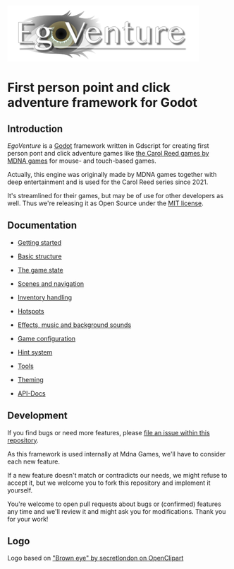 ![EgoVenture logo](docs/images/logo.png)

# First person point and click adventure framework for Godot

## Introduction

*EgoVenture* is a [Godot](https://godotengine.org) framework written in Gdscript for creating first person pont and click adventure games like [the Carol Reed games by MDNA games](https://mdna-games.com/) for mouse- and touch-based games.

Actually, this engine was originally made by MDNA games together with deep entertainment and is used for the Carol Reed series since 2021.

It's streamlined for their games, but may be of use for other developers as well. Thus we're releasing it as Open Source under the [MIT license](LICENSE).

## Documentation

* [Getting started](docs/getting_started.md)

* [Basic structure](docs/structure.md)

* [The game state](docs/state.md)

* [Scenes and navigation](docs/scenes.md)

* [Inventory handling](docs/inventory.md)

* [Hotspots](docs/hotspots.md)

* [Effects, music and background sounds](docs/sound.md)

* [Game configuration](docs/configuration.md)

* [Hint system](docs/hints.md)

* [Tools](docs/tools.md)

* [Theming](docs/theming.md)

* [API-Docs](docs/api)

## Development

If you find bugs or need more features, please [file an issue within this repository](https://github.com/deep-entertainment/egoventure/issues). 

As this framework is used internally at Mdna Games, we'll have to consider each new feature.

If a new feature doesn't match or contradicts our needs, we might refuse to accept it, but we welcome you to fork this repository and implement it yourself.

You're welcome to open pull requests about bugs or (confirmed) features any time and we'll review it and might ask you for modifications. Thank you for your work!

## Logo

Logo based on ["Brown eye" by secretlondon on OpenClipart](https://openclipart.org/detail/27539/brown-eye)
